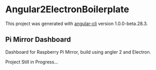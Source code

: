 # Angular2ElectronBoilerplate

This project was generated with [angular-cli](https://github.com/angular/angular-cli) version 1.0.0-beta.28.3.

## Pi Mirror Dashboard

Dashboard for Raspberry Pi Mirror, build using angler 2 and Electron.

Project Still in Progress...

